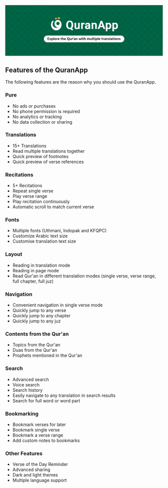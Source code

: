 <img src="/repo_assets/banner2.jpg" alt='QuranApp banner' />

## Features of the QuranApp
The following features are the reason why you should use the QuranApp.

### Pure
- No ads or purchases
- No phone permission is required
- No analytics or tracking
- No data collection or sharing

### Translations
- 15+ Translations
- Read multiple translations together
- Quick preview of footnotes
- Quick preview of verse references

### Recitations
- 5+ Recitations
- Repeat single verse
- Play verse range
- Play recitation continuously
- Automatic scroll to match current verse

### Fonts
- Multiple fonts (Uthmani, Indopak and KFQPC)
- Customize Arabic text size
- Customise translation text size

### Layout
- Reading in translation mode
- Reading in page mode
- Read Qur'an in different translation modes (single verse, verse range, full chapter, full juz)

### Navigation
- Convenient navigation in single verse mode
- Quickly jump to any verse
- Quickly jump to any chapter
- Quickly jump to any juz

### Contents from the Qur'an
- Topics from the Qur'an
- Duas from the Qur'an
- Prophets mentioned in the Qur'an

### Search
- Advanced search
- Voice search
- Search history
- Easily navigate to any translation in search results
- Search for full word or word part

### Bookmarking
- Bookmark verses for later
- Bookmark single verse
- Bookmark a verse range
- Add custom notes to bookmarks

### Other Features
- Verse of the Day Reminder
- Advanced sharing
- Dark and light themes
- Multiple language support
